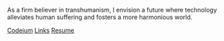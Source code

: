 As a firm believer in transhumanism, I envision a future where technology alleviates human suffering and fosters a more harmonious world.

[Codeium](https://codeium.com/profile/broisnischal) [Links](https://nischal-dahal.com.np/links) [Resume](https://nischal-dahal.com.np/resume)
